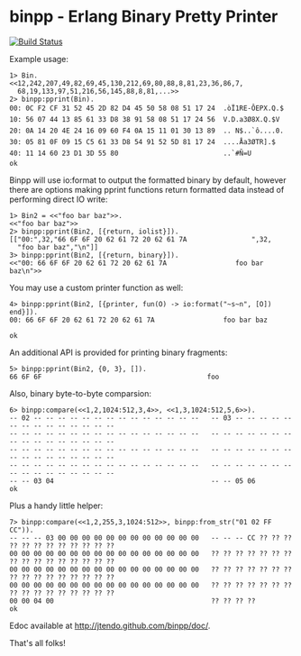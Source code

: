 binpp - Erlang Binary Pretty Printer
===================================

[![Build Status](https://secure.travis-ci.org/jtendo/binpp.png)](http://travis-ci.org/jtendo/binpp)

Example usage:

    1> Bin.
    <<12,242,207,49,82,69,45,130,212,69,80,88,8,81,23,36,86,7,
      68,19,133,97,51,216,56,145,88,8,81,...>>
    2> binpp:pprint(Bin).
    00: 0C F2 CF 31 52 45 2D 82 D4 45 50 58 08 51 17 24  .òÏ1RE-ÔEPX.Q.$
    10: 56 07 44 13 85 61 33 D8 38 91 58 08 51 17 24 56  V.D.a3Ø8X.Q.$V
    20: 0A 14 20 4E 24 16 09 60 F4 0A 15 11 01 30 13 89  .. N$..`ô....0.
    30: 05 81 0F 09 15 C5 61 33 D8 54 91 52 5D 81 17 24  ....Åa3ØTR].$
    40: 11 14 60 23 D1 3D 55 80                          ..`#Ñ=U
    ok

Binpp will use io:format to output the formatted binary by default, however
there are options making pprint functions return formatted data instead
of performing direct IO write:

    1> Bin2 = <<"foo bar baz">>.
    <<"foo bar baz">>
    2> binpp:pprint(Bin2, [{return, iolist}]).
    [["00:",32,"66 6F 6F 20 62 61 72 20 62 61 7A                ",32,
      "foo bar baz","\n"]]
    3> binpp:pprint(Bin2, [{return, binary}]).
    <<"00: 66 6F 6F 20 62 61 72 20 62 61 7A                 foo bar baz\n">>

You may use a custom printer function as well:

    4> binpp:pprint(Bin2, [{printer, fun(O) -> io:format("~s~n", [O]) end}]).
    00: 66 6F 6F 20 62 61 72 20 62 61 7A                 foo bar baz

    ok

An additional API is provided for printing binary fragments:

    5> binpp:pprint(Bin2, {0, 3}, []).
    66 6F 6F                                         foo

Also, binary byte-to-byte comparsion:

    6> binpp:compare(<<1,2,1024:512,3,4>>, <<1,3,1024:512,5,6>>).
    -- 02 -- -- -- -- -- -- -- -- -- -- -- -- -- --   -- 03 -- -- -- -- -- -- -- -- -- -- -- -- -- --
    -- -- -- -- -- -- -- -- -- -- -- -- -- -- -- --   -- -- -- -- -- -- -- -- -- -- -- -- -- -- -- --
    -- -- -- -- -- -- -- -- -- -- -- -- -- -- -- --   -- -- -- -- -- -- -- -- -- -- -- -- -- -- -- --
    -- -- -- -- -- -- -- -- -- -- -- -- -- -- -- --   -- -- -- -- -- -- -- -- -- -- -- -- -- -- -- --
    -- -- 03 04                                       -- -- 05 06
    ok

Plus a handy little helper:

    7> binpp:compare(<<1,2,255,3,1024:512>>, binpp:from_str("01 02 FF CC")).
    -- -- -- 03 00 00 00 00 00 00 00 00 00 00 00 00   -- -- -- CC ?? ?? ?? ?? ?? ?? ?? ?? ?? ?? ?? ??
    00 00 00 00 00 00 00 00 00 00 00 00 00 00 00 00   ?? ?? ?? ?? ?? ?? ?? ?? ?? ?? ?? ?? ?? ?? ?? ??
    00 00 00 00 00 00 00 00 00 00 00 00 00 00 00 00   ?? ?? ?? ?? ?? ?? ?? ?? ?? ?? ?? ?? ?? ?? ?? ??
    00 00 00 00 00 00 00 00 00 00 00 00 00 00 00 00   ?? ?? ?? ?? ?? ?? ?? ?? ?? ?? ?? ?? ?? ?? ?? ??
    00 00 04 00                                       ?? ?? ?? ??
    ok


Edoc available at http://jtendo.github.com/binpp/doc/.

That's all folks!
